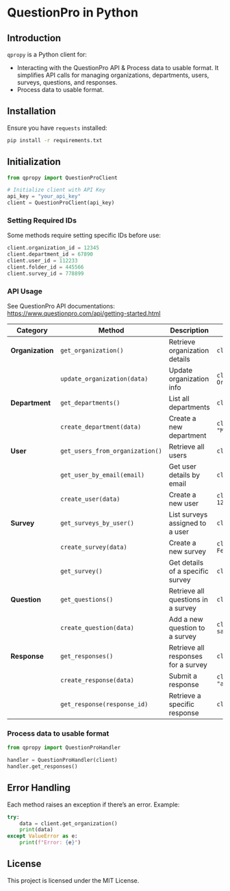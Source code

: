 # QuestionPro in Python

## Introduction
`qpropy` is a Python client for:
- Interacting with the QuestionPro API & Process data to usable format. It simplifies API calls for managing organizations, departments, users, surveys, questions, and responses.
- Process data to usable format.

## Installation
Ensure you have `requests` installed:
```sh
pip install -r requirements.txt
```

## Initialization
```python
from qpropy import QuestionProClient

# Initialize client with API Key
api_key = "your_api_key"
client = QuestionProClient(api_key)
```

### Setting Required IDs
Some methods require setting specific IDs before use:
```python
client.organization_id = 12345
client.department_id = 67890
client.user_id = 112233
client.folder_id = 445566
client.survey_id = 778899
```

### API Usage

See QuestionPro API documentations: https://www.questionpro.com/api/getting-started.html

| **Category**  | **Method** | **Description** | **Example Usage** |
|--------------|------------|----------------|-----------------|
| **Organization** | `get_organization()` | Retrieve organization details | `client.get_organization()` |
| | `update_organization(data)` | Update organization info | `client.update_organization({"name": "Updated Organization Name"})` |
| **Department** | `get_departments()` | List all departments | `client.get_departments()` |
| | `create_department(data)` | Create a new department | `client.create_department({"name": "Marketing"})` |
| **User** | `get_users_from_organization()` | Retrieve all users | `client.get_users_from_organization()` |
| | `get_user_by_email(email)` | Get user details by email | `client.get_user_by_email("user@example.com")` |
| | `create_user(data)` | Create a new user | `client.create_user({"departmentID": 1234,"firstName": "firstname"})` |
| **Survey** | `get_surveys_by_user()` | List surveys assigned to a user | `client.get_surveys_by_user()` |
| | `create_survey(data)` | Create a new survey | `client.create_survey({"name": "Customer Feedback"})` |
| | `get_survey()` | Get details of a specific survey | `client.get_survey()` |
| **Question** | `get_questions()` | Retrieve all questions in a survey | `client.get_questions()` |
| | `create_question(data)` | Add a new question to a survey | `client.create_question({"text": "How satisfied are you?"})` |
| **Response** | `get_responses()` | Retrieve all responses for a survey | `client.get_responses()` |
| | `create_response(data)` | Submit a response | `client.create_response({"question_id": 123, "answer": "Very Satisfied"})` |
| | `get_response(response_id)` | Retrieve a specific response | `client.get_response(456)` |

### Process data to usable format

```python
from qpropy import QuestionProHandler

handler = QuestionProHandler(client)
handler.get_responses()
```

## Error Handling
Each method raises an exception if there’s an error. Example:
```python
try:
    data = client.get_organization()
    print(data)
except ValueError as e:
    print(f"Error: {e}")
```

## License
This project is licensed under the MIT License.

